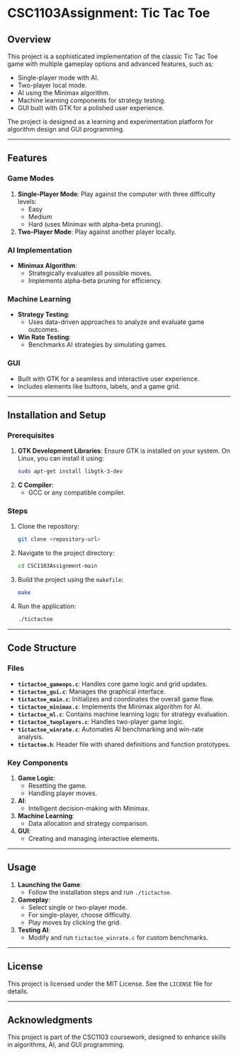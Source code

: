 # CSC1103Assignment: Tic Tac Toe

## Overview

This project is a sophisticated implementation of the classic Tic Tac Toe game with multiple gameplay options and advanced features, such as:

- Single-player mode with AI.
- Two-player local mode.
- AI using the Minimax algorithm.
- Machine learning components for strategy testing.
- GUI built with GTK for a polished user experience.

The project is designed as a learning and experimentation platform for algorithm design and GUI programming.

---

## Features

### Game Modes

1. **Single-Player Mode**: Play against the computer with three difficulty levels:
   - Easy
   - Medium
   - Hard (uses Minimax with alpha-beta pruning).
2. **Two-Player Mode**: Play against another player locally.

### AI Implementation

- **Minimax Algorithm**:
  - Strategically evaluates all possible moves.
  - Implements alpha-beta pruning for efficiency.

### Machine Learning

- **Strategy Testing**:
  - Uses data-driven approaches to analyze and evaluate game outcomes.
- **Win Rate Testing**:
  - Benchmarks AI strategies by simulating games.

### GUI

- Built with GTK for a seamless and interactive user experience.
- Includes elements like buttons, labels, and a game grid.

---

## Installation and Setup

### Prerequisites

1. **GTK Development Libraries**:
   Ensure GTK is installed on your system. On Linux, you can install it using:
   ```sh
   sudo apt-get install libgtk-3-dev
   ```
2. **C Compiler**:
   - GCC or any compatible compiler.

### Steps

1. Clone the repository:
   ```sh
   git clone <repository-url>
   ```
2. Navigate to the project directory:
   ```sh
   cd CSC1103Assignment-main
   ```
3. Build the project using the `makefile`:
   ```sh
   make
   ```
4. Run the application:
   ```sh
   ./tictactoe
   ```

---

## Code Structure

### Files

- **`tictactoe_gameops.c`**: Handles core game logic and grid updates.
- **`tictactoe_gui.c`**: Manages the graphical interface.
- **`tictactoe_main.c`**: Initializes and coordinates the overall game flow.
- **`tictactoe_minimax.c`**: Implements the Minimax algorithm for AI.
- **`tictactoe_ml.c`**: Contains machine learning logic for strategy evaluation.
- **`tictactoe_twoplayers.c`**: Handles two-player game logic.
- **`tictactoe_winrate.c`**: Automates AI benchmarking and win-rate analysis.
- **`tictactoe.h`**: Header file with shared definitions and function prototypes.

### Key Components

1. **Game Logic**:
   - Resetting the game.
   - Handling player moves.
2. **AI**:
   - Intelligent decision-making with Minimax.
3. **Machine Learning**:
   - Data allocation and strategy comparison.
4. **GUI**:
   - Creating and managing interactive elements.

---

## Usage

1. **Launching the Game**:
   - Follow the installation steps and run `./tictactoe`.
2. **Gameplay**:
   - Select single or two-player mode.
   - For single-player, choose difficulty.
   - Play moves by clicking the grid.
3. **Testing AI**:
   - Modify and run `tictactoe_winrate.c` for custom benchmarks.

---

## License

This project is licensed under the MIT License. See the `LICENSE` file for details.

---

## Acknowledgments

This project is part of the CSC1103 coursework, designed to enhance skills in algorithms, AI, and GUI programming.

